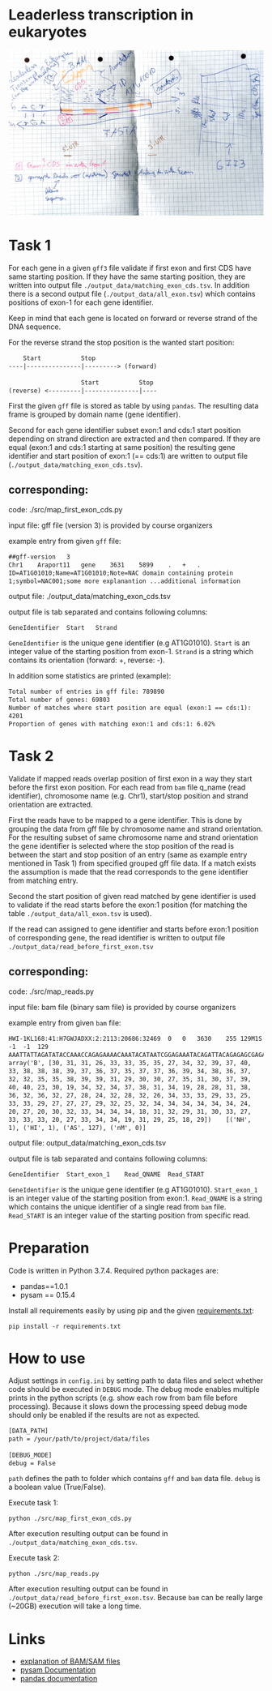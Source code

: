 # Leaderless transcription in eukaryotes
![Overview](./overview.jpg)



# Task 1
For each gene in a given `gff3` file validate if first exon and first CDS have same starting position.
If they have the same starting position, they are written into output file `./output_data/matching_exon_cds.tsv`.
In addition there is a second output file (`./output_data/all_exon.tsv`) which contains positions of exon-1 for each gene identifier.

Keep in mind that each gene is located on forward or reverse strand of the DNA sequence.

For the reverse strand the stop position is the wanted start position:

```text
    Start           Stop
----|---------------|---------> (forward)

                    Start           Stop
(reverse) <---------|---------------|----
```

First the given `gff` file is stored as table by using `pandas`. The resulting data frame is grouped by domain name (gene identifier).

Second for each gene identifier subset exon:1 and cds:1 start position depending on strand direction are extracted and then compared.
If they are equal (exon:1 and cds:1 starting at same position) the resulting gene identifier and start position of exon:1 (== cds:1) are written to output file (`./output_data/matching_exon_cds.tsv`).


## corresponding:
code: ./src/map_first_exon_cds.py

input file: gff file (version 3) is provided by course organizers

example entry from given `gff` file:
```text
##gff-version   3
Chr1	Araport11	gene	3631	5899	.	+	.	ID=AT1G01010;Name=AT1G01010;Note=NAC domain containing protein 1;symbol=NAC001;some more explanantion ...additional information
```

output file: ./output_data/matching_exon_cds.tsv

output file is tab separated and contains following columns:
```text
GeneIdentifier	Start	Strand
```
`GeneIdentifier` is the unique gene identifier (e.g AT1G01010).
`Start` is an integer value of the starting position from exon-1.
`Strand` is a string which contains its orientation (forward: +, reverse: -).

In addition some statistics are printed (example):
```text
Total number of entries in gff file: 789890
Total number of genes: 69803
Number of matches where start position are equal (exon:1 == cds:1): 4201
Proportion of genes with matching exon:1 and cds:1: 6.02%
```

# Task 2
Validate if mapped reads overlap position of first exon in a way they start before the first exon position.
For each read from `bam` file q_name (read identifier), chromosome name (e.g. Chr1), start/stop position and strand orientation are extracted.

First the reads have to be mapped to a gene identifier. This is done by grouping the data from gff file by chromosome name and strand orientation.
For the resulting subset of same chromosome name and strand orientation the gene identifier is selected where the stop position of the read is between
the start and stop position of an entry (same as example entry mentioned in Task 1) from specified grouped gff file data.
If a match exists the assumption is made that the read corresponds to the gene identifier from matching entry.

Second the start position of given read matched by gene identifier is used to validate if the read starts before the exon:1 position (for matching the table `./output_data/all_exon.tsv` is used).

If the read can assigned to gene identifier and starts before exon:1 position of corresponding gene, the read identifier is written to output file `./output_data/read_before_first_exon.tsv`
## corresponding:
code: ./src/map_reads.py

input file: bam file (binary sam file) is provided by course organizers

example entry from given `bam` file:
```text
HWI-1KL168:41:H7GWJADXX:2:2113:20686:32469	0	0	3630	255	129M1S	-1	-1	129	AAATTATTAGATATACCAAACCAGAGAAAACAAATACATAATCGGAGAAATACAGATTACAGAGAGCGAGAGAGATCGACGGCGAAGCTCTTTACCCGGAAACCATTGAAATCGGACGGTTTAGTGAAAN	array('B', [30, 31, 31, 26, 33, 33, 35, 35, 27, 34, 32, 39, 37, 40, 33, 38, 38, 38, 39, 37, 36, 37, 35, 37, 37, 36, 39, 34, 38, 36, 37, 32, 32, 35, 35, 38, 39, 39, 31, 29, 30, 30, 27, 35, 31, 30, 37, 39, 40, 40, 23, 30, 19, 34, 32, 34, 37, 38, 31, 34, 19, 28, 28, 31, 38, 36, 32, 36, 32, 27, 28, 24, 32, 28, 32, 26, 34, 33, 33, 29, 33, 25, 33, 33, 29, 27, 27, 27, 29, 32, 25, 32, 34, 34, 34, 34, 34, 34, 24, 20, 27, 20, 30, 32, 33, 34, 34, 34, 18, 31, 32, 29, 31, 30, 33, 27, 33, 33, 33, 20, 27, 33, 34, 34, 19, 31, 29, 25, 18, 29])	[('NH', 1), ('HI', 1), ('AS', 127), ('nM', 0)]
```

output file: output_data/matching_exon_cds.tsv

output file is tab separated and contains following columns:
```text
GeneIdentifier  Start_exon_1    Read_QNAME  Read_START
```
`GeneIdentifier` is the unique gene identifier (e.g AT1G01010).
`Start_exon_1` is an integer value of the starting position from exon:1.
`Read_QNAME` is a string which contains the unique identifier of a single read from `bam` file.
`Read_START` is an integer value of the starting position from specific read.

# Preparation
Code is written in Python 3.7.4. Required python packages are:
* pandas==1.0.1
* pysam == 0.15.4

Install all requirements easily by using pip and the given [requirements.txt](./requirements.txt):
```shell script
pip install -r requirements.txt
```

# How to use
Adjust settings in `config.ini` by setting path to data files and select whether code should be executed in `DEBUG` mode.
The debug mode enables multiple prints in the python scripts (e.g. show each row from bam file before processing).
Because it slows down the processing speed debug mode should only be enabled if the results are not as expected.
```text
[DATA_PATH]
path = /your/path/to/project/data/files

[DEBUG_MODE]
debug = False
```
`path` defines the path to folder which contains `gff` and `bam` data file.
`debug` is a boolean value (True/False).


Execute task 1:
```shell_script
python ./src/map_first_exon_cds.py
```
After execution resulting output can be found in `./output_data/matching_exon_cds.tsv`.

Execute task 2:
```shell_script
python ./src/map_reads.py
```
After execution resulting output can be found in `./output_data/read_before_first_exon.tsv`.
Because `bam` can be really large (~20GB) execution will take a long time.

# Links
* [explanation of BAM/SAM files](https://samtools.github.io/hts-specs/SAMv1.pdf)
* [pysam Documentation](https://pysam.readthedocs.io/en/latest/index.html)
* [pandas documentation](https://pandas.pydata.org/pandas-docs/stable/user_guide/index.html#user-guide)